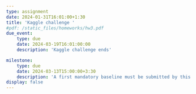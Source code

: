 ```yaml
---
type: assignment
date: 2024-01-31T16:01:00+1:30
title: 'Kaggle challenge '
#pdf: /static_files/homeworks/hw3.pdf
due_event: 
    type: due
    date: 2024-03-19T16:01:00:00
    description: 'Kaggle challenge ends'

milestone:
    type: due
    date: 2024-03-13T15:00:00+3:30
    description: 'A first mandatory baseline must be submitted by this date' 
display: false
---
```





